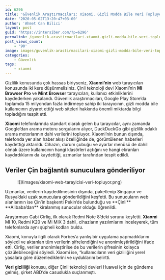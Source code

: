 ```yaml
---
id: 6296
title: 'Güvenlik Araştırmacıları: Xiaomi, Gizli Modda Bile Veri Topluyor'
date: '2020-05-02T13:20:47+03:00'
author: 'Ahmet Can Bilici'
layout: post
guid: 'https://intersiber.com/?p=6296'
permalink: /guvenlik-arastirmacilari-xiaomi-gizli-modda-bile-veri-topluyor/
post_views_count:
    - '90'
image: images/guvenlik-arastirmacilari-xiaomi-gizli-modda-bile-veri-topluyor.jpeg
categories:
    - Güvenlik
tags:
    - xiaomi
---
```


Gizlilik konusunda çok hassas biriyseniz, **Xiaomi’nin** web tarayıcıları konusunda iki kere düşünmelisiniz. Çinli teknoloji devi Xiaomi’nin **Mi** **Browser** **Pro** ve **Mint** **Browser** tarayıcıları, kullanıcı etkinliklerini kaydederken yakalandı. Güvenlik araştırmacıları, Google Play Store’da toplamda 15 milyondan fazla indirmeye sahip iki tarayıcının, gizli modda bile kullanıcının ziyaret ettiği web siteleri hakkında önemli miktarda bilgi topladığını tespit etti.

**Xiaomi** telefonlarında standart olarak gelen bu tarayıcılar, aynı zamanda Google’dan arama motoru sorgularını alıyor, DuckDuckGo gibi gizlilik odaklı arama motorlarının dahi verilerini topluyor. Xiaomi’nin bunun dışında, telefonda yer alan haber akışı özelliğinde de, görüntülenen haberleri kaydettiği aktarıldı. Cihazın, durum çubuğu ve ayarlar menüsü de dahil olmak üzere kullanıcının hangi klasörleri açtığını ve hangi ekranları kaydırdıklarını da kaydettiği, uzmanlar tarafından tespit edildi.

## Veriler Çin bağlantılı sunuculara gönderiliyor

<figure class="wp-block-image size-large">![](images/xiaomi-web-tarayicisi-veri-topluyor.png)</figure>Uzmanlar, verilerin kaydedilmesinin dışında, paketlenip Singapur ve Rusya’daki uzak sunuculara gönderildiğini keşfetti. Bu sunucuların web alanlarının ise Çin’in başkenti Pekin’de bulunduğu ve **Çinli** **Alibaba’dan** kiralanmış sunucular olduğu öğrenildi.

Araştırmacı Gabi Cirlig, ilk olarak Redmi Note 8’deki sorunu keşfetti. **Xiaomi** MI 10, Redmi K20 ve Mi MIX 3 dahil, cihazların yazılımlarını inceleyerek, tüm telefonlarda aynı şüpheli kodları buldu.

Xiaomi, konuyla ilgili olarak Forbes’a yanlış bir uygulama yapmadıklarını söyledi ve aktarılan tüm verilerin şifrelendiğini ve anonimleştirildiğini ifade etti. Cirlig, veriler anonimleştirilse de bu verilerin şifresinin kolayca çözülebileceğini söyledi. Xiaomi ise, “kullanıcıların veri gizliliğini yerel yasalara göre düzenlediklerini ve uyduklarını belirtti.

**Veri** **gizliliği** konusu, diğer Çinli teknoloji devleri Huawei için de gündeme gelmiş, şirket ABD’de casuslukla suçlanmıştı.